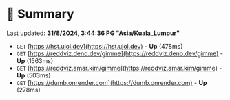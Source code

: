 # 📖 Summary
Last updated: **31/8/2024, 3:44:36 PG "Asia/Kuala_Lumpur"**

- `GET` [https://hst.ujol.dev](https://hst.ujol.dev) - **Up** (478ms)
- `GET` [https://reddviz.deno.dev/gimme](https://reddviz.deno.dev/gimme) - **Up** (1563ms)
- `GET` [https://reddviz.amar.kim/gimme](https://reddviz.amar.kim/gimme) - **Up** (503ms)
- `GET` [https://dumb.onrender.com](https://dumb.onrender.com) - **Up** (278ms)
